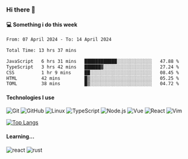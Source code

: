 ### Hi there 👋

#### 💻 Something i do this week

<!--START_SECTION:waka-->

```txt
From: 07 April 2024 - To: 14 April 2024

Total Time: 13 hrs 37 mins

JavaScript   6 hrs 31 mins   ████████████░░░░░░░░░░░░░   47.88 %
TypeScript   3 hrs 42 mins   ██████▓░░░░░░░░░░░░░░░░░░   27.24 %
CSS          1 hr 9 mins     ██░░░░░░░░░░░░░░░░░░░░░░░   08.45 %
HTML         42 mins         █▒░░░░░░░░░░░░░░░░░░░░░░░   05.25 %
TOML         38 mins         █▒░░░░░░░░░░░░░░░░░░░░░░░   04.72 %
```

<!--END_SECTION:waka-->


#### Technologies I use
![Git](https://img.shields.io/badge/-Git-222222?style=flat&logo=git&logoColor=F05032)
![GitHub](https://img.shields.io/badge/-GitHub-181717?style=flat&logo=github)
![Linux](https://img.shields.io/badge/-Linux-222222?style=flat&logo=linux&logoColor=FCC624)
![TypeScript](https://img.shields.io/badge/-TypeScript-000000?style=flat&logo=typescript)
![Node.js](https://img.shields.io/badge/-Node.js-222222?style=flat&logo=node.js&logoColor=339933)
![Vue](https://img.shields.io/badge/-Vue-222222?style=flat&logo=Vue.js&logoColor=4FC08D)
![React](https://img.shields.io/badge/-React-222222?style=flat&logo=React&logoColor=blue)
![Vim](https://img.shields.io/badge/-Vim-222222?style=flat&logo=Vim&logoColor=green)

[![Top Langs](https://github-readme-stats.vercel.app/api/top-langs/?username=GodlessLiu&layout=compact)](https://github.com/anuraghazra/github-readme-stats)
#### Learning...
![react](https://img.shields.io/badge/react-18-blue.svg)
![rust](https://img.shields.io/badge/rust-yellow.svg)
